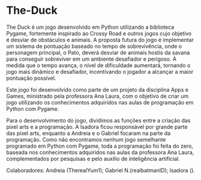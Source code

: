 # The-Duck
The Duck é um jogo desenvolvido em Python utilizando a biblioteca Pygame, fortemente inspirado ao Crossy Road e outros jogos cujo objetivo é desviar de obstáculos e animais. A proposta futura do jogo é implementar um sistema de pontuação baseado no tempo de sobrevivência, onde o personagem principal, o Pato, deverá desviar de animais hostis da savana para conseguir sobreviver em um ambiente desafiador e perigoso. À medida que o tempo avança, o nível de dificuldade aumentará, tornando o jogo mais dinâmico e desafiador, incentivando o jogador a alcançar a maior pontuação possível.

Este jogo foi desenvolvido como parte de um projeto da disciplina Apps e Games, ministrado pela professora Ana Laura, com o objetivo de criar um jogo utilizando os conhecimentos adquiridos nas aulas de programação em Python com Pygame.

Para o desenvolvimento do jogo, dividimos as funções entre a criação das pixel arts e a programação. A Isadora ficou responsável por grande parte das pixel arts, enquanto a Andreia e o Gabriel focaram na parte da programação. Como não encontramos nenhum jogo semelhante programado em Python com Pygame, toda a programação foi feita do zero, baseada nos conhecimentos adquiridos nas aulas da professora Ana Laura, complementados por pesquisas e pelo auxílio de inteligência artificial.

Colaboradores: Andreia (TherealYum1); Gabriel N.(realbatmanID); Isadora ().

